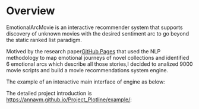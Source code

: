 # Overview
EmotionalArcMovie is an interactive recommender system  that supports discovery of unknown
           movies
                    with the desired
                    sentiment arc to go beyond the static ranked list paradigm.
                    
Motived by the research paper[GitHub Pages]("https://arxiv.org/abs/1606.07772")
 that used the NLP methodology to map emotional journeys of novel collections and identified 6 emotional arcs which describe all those stories,I decided to analized 9000 movie scripts and build a movie recommendations system engine.
 
 The example of an interactive main interface of engine as below:

The detailed project introduction is https://annavm.github.io/Project_Plotline/example/:

